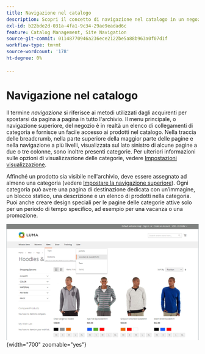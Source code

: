 ```yaml
---
title: Navigazione nel catalogo
description: Scopri il concetto di navigazione nel catalogo in un negozio web.
exl-id: b22bde2d-031a-4fa1-9c34-29ae9eadad6c
feature: Catalog Management, Site Navigation
source-git-commit: 01148770946a236ece2122be5a88b963a0f07d1f
workflow-type: tm+mt
source-wordcount: '178'
ht-degree: 0%

---
```


# Navigazione nel catalogo

Il termine _navigazione_ si riferisce ai metodi utilizzati dagli acquirenti per spostarsi da pagina a pagina in tutto l&#39;archivio. Il menu principale, o navigazione superiore, del negozio è in realtà un elenco di collegamenti di categoria e fornisce un facile accesso ai prodotti nel catalogo. Nella traccia delle breadcrumb, nella parte superiore della maggior parte delle pagine e nella navigazione a più livelli, visualizzata sul lato sinistro di alcune pagine a due o tre colonne, sono inoltre presenti categorie. Per ulteriori informazioni sulle opzioni di visualizzazione delle categorie, vedere [Impostazioni visualizzazione](categories-display-settings.md).

Affinché un prodotto sia visibile nell&#39;archivio, deve essere assegnato ad almeno una categoria (vedere [Impostare la navigazione superiore](navigation-top.md)). Ogni categoria può avere una pagina di destinazione dedicata con un’immagine, un blocco statico, una descrizione e un elenco di prodotti nella categoria. Puoi anche creare design speciali per le pagine delle categorie attive solo per un periodo di tempo specifico, ad esempio per una vacanza o una promozione.

![Navigazione nel catalogo nella vetrina](./assets/storefront-menu-levels.png){width="700" zoomable="yes"}
